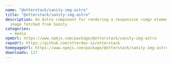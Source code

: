 ```yaml
---
name: "@otterstack/sanity-img-astro"
title: "@otterstack/sanity-img-astro"
description: An Astro component for rendering a responsive <img> element for an
  image fetched from Sanity
categories:
  - media
npmUrl: https://www.npmjs.com/package/@otterstack/sanity-img-astro
repoUrl: https://github.com/otterdev-io/otterstack
homepageUrl: https://www.npmjs.com/package/@otterstack/sanity-img-astro
downloads: 117
---
```

